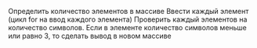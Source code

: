 Определить количество элементов в массиве
Ввести каждый элемент (цикл for на ввод каждого элемента)
Проверить каждый элементов на количество символов. Если в элементе количество символов меньше или равно 3, то сделать вывод в новом массиве
